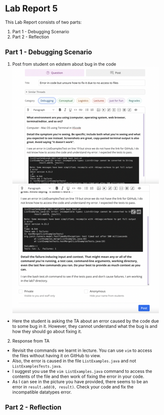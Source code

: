 # Lab Report 5

This Lab Report consists of two parts:
1. Part 1 - Debugging Scenario
2. Part 2 - Reflection

## Part 1 - Debugging Scenario

1. Post from student on edstem about bug in the code
![Image](edstem1.png)
![Image](edstem2.png)
* Here the student is asking the TA about an error caused by the code due to some bug in it. However, they cannot understand what the bug is and how they should go about fixing it.

2. Response from TA 
* Revisit the commands we learnt in lecture. You can use `vim` to access the files without having it on GitHub to view. 
* Also, the error is caused in the file `ListExamples.java` and not `ListExamplesTests.java`.
* I suggest you use the `vim ListExamples.java` command to access the contents of the file and then work of fixing the error in your code. 
* As I can see in the picture you have provided, there seems to be an error in `result.add(0, result)`. Check your code and fix the incompatible datatypes error.

## Part 2 - Reflection
